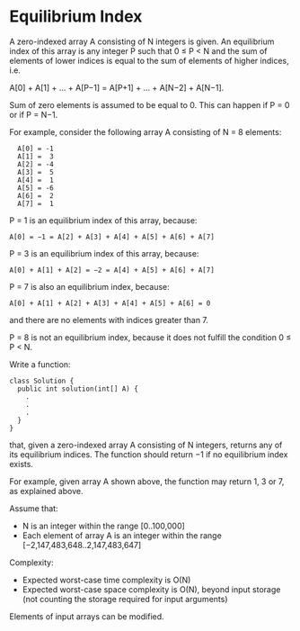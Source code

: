 # Equilibrium Index

A zero-indexed array A consisting of N integers is given. An equilibrium index of this array is any integer P such that 0 ≤ P < N and the sum of elements of lower indices is equal to the sum of elements of higher indices, i.e.

A[0] + A[1] + ... + A[P−1] = A[P+1] + ... + A[N−2] + A[N−1].

Sum of zero elements is assumed to be equal to 0. This can happen if P = 0 or if P = N−1.

For example, consider the following array A consisting of N = 8 elements:

```
  A[0] = -1
  A[1] =  3
  A[2] = -4
  A[3] =  5
  A[4] =  1
  A[5] = -6
  A[6] =  2
  A[7] =  1
```

P = 1 is an equilibrium index of this array, because:

```
A[0] = −1 = A[2] + A[3] + A[4] + A[5] + A[6] + A[7]
```

P = 3 is an equilibrium index of this array, because:

```
A[0] + A[1] + A[2] = −2 = A[4] + A[5] + A[6] + A[7]
```

P = 7 is also an equilibrium index, because:

```
A[0] + A[1] + A[2] + A[3] + A[4] + A[5] + A[6] = 0
```

and there are no elements with indices greater than 7.

P = 8 is not an equilibrium index, because it does not fulfill the condition 0 ≤ P < N.

Write a function:

```
class Solution {
  public int solution(int[] A) {
    .
    .
    .
  }
}
```

that, given a zero-indexed array A consisting of N integers, returns any of its equilibrium indices. The function should return −1 if no equilibrium index exists.

For example, given array A shown above, the function may return 1, 3 or 7, as explained above.

Assume that:
* N is an integer within the range [0..100,000]
* Each element of array A is an integer within the range [−2,147,483,648..2,147,483,647]

Complexity:

* Expected worst-case time complexity is O(N)
* Expected worst-case space complexity is O(N), beyond input storage (not counting the storage required for input arguments)

Elements of input arrays can be modified.
